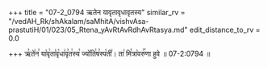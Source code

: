 +++
title = "07-2_0794 ऋतेन यावृतावृधावृतस्य"
similar_rv = "/vedAH_Rk/shAkalam/saMhitA/vishvAsa-prastutiH/01/023/05_Rtena_yAvRtAvRdhAvRtasya.md"
edit_distance_to_rv = 0.0

+++
ऋ꣣ते꣢न꣣ या꣡वृ꣢ता꣣वृ꣡धा꣢वृ꣣त꣢स्य꣣ ज्यो꣡ति꣢ष꣣स्प꣡ती꣢। ता꣢ मि꣣त्रा꣡वरु꣢꣯णा हुवे ॥ 07-2:0794 ॥

<div class="js_include " url="/vedAH_Rk/shAkalam/saMhitA/vishvAsa-prastutiH/01/023/05_Rtena_yAvRtAvRdhAvRtasya.md"  newLevelForH1="2" title="विश्वास-शाकल-प्रस्तुतिः"  > </div>